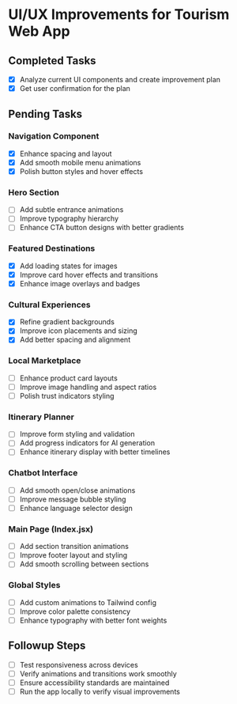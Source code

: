 # UI/UX Improvements for Tourism Web App

## Completed Tasks
- [x] Analyze current UI components and create improvement plan
- [x] Get user confirmation for the plan

## Pending Tasks

### Navigation Component
- [x] Enhance spacing and layout
- [x] Add smooth mobile menu animations
- [x] Polish button styles and hover effects

### Hero Section
- [ ] Add subtle entrance animations
- [ ] Improve typography hierarchy
- [ ] Enhance CTA button designs with better gradients

### Featured Destinations
- [x] Add loading states for images
- [x] Improve card hover effects and transitions
- [x] Enhance image overlays and badges

### Cultural Experiences
- [x] Refine gradient backgrounds
- [x] Improve icon placements and sizing
- [x] Add better spacing and alignment

### Local Marketplace
- [ ] Enhance product card layouts
- [ ] Improve image handling and aspect ratios
- [ ] Polish trust indicators styling

### Itinerary Planner
- [ ] Improve form styling and validation
- [ ] Add progress indicators for AI generation
- [ ] Enhance itinerary display with better timelines

### Chatbot Interface
- [ ] Add smooth open/close animations
- [ ] Improve message bubble styling
- [ ] Enhance language selector design

### Main Page (Index.jsx)
- [ ] Add section transition animations
- [ ] Improve footer layout and styling
- [ ] Add smooth scrolling between sections

### Global Styles
- [ ] Add custom animations to Tailwind config
- [ ] Improve color palette consistency
- [ ] Enhance typography with better font weights

## Followup Steps
- [ ] Test responsiveness across devices
- [ ] Verify animations and transitions work smoothly
- [ ] Ensure accessibility standards are maintained
- [ ] Run the app locally to verify visual improvements
